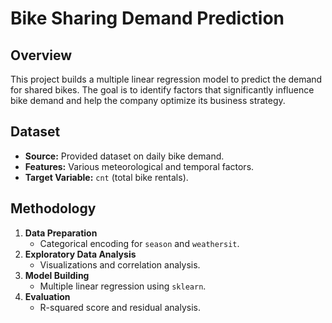 # Bike Sharing Demand Prediction

## Overview
This project builds a multiple linear regression model to predict the demand for shared bikes. The goal is to identify factors that significantly influence bike demand and help the company optimize its business strategy.

## Dataset
- **Source:** Provided dataset on daily bike demand.
- **Features:** Various meteorological and temporal factors.
- **Target Variable:** `cnt` (total bike rentals).

## Methodology
1. **Data Preparation**
   - Categorical encoding for `season` and `weathersit`.
2. **Exploratory Data Analysis**
   - Visualizations and correlation analysis.
3. **Model Building**
   - Multiple linear regression using `sklearn`.
4. **Evaluation**
   - R-squared score and residual analysis.
